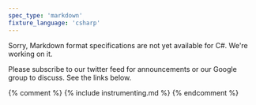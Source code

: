 ```yaml
---
spec_type: 'markdown'
fixture_language: 'csharp'
---
```


Sorry, Markdown format specifications are not yet available for C#. We're working on it. 

Please subscribe to our twitter feed for announcements or our Google group to discuss. See the links below.

{% comment %}
{% include instrumenting.md %}
{% endcomment %}
